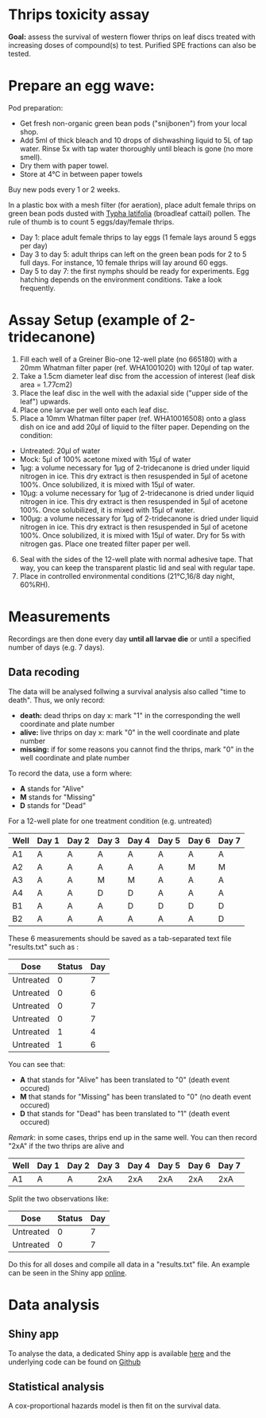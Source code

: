# Thrips toxicity assay
__Goal:__ assess the survival of western flower thrips on leaf discs treated with increasing doses of compound(s) to test. 
Purified SPE fractions can also be tested. 

# Prepare an egg wave:
Pod preparation:
*  Get fresh non-organic green bean pods ("snijbonen") from your local shop. 
*  Add 5ml of thick bleach and 10 drops of dishwashing liquid to 5L of tap water. Rinse 5x with tap water thoroughly until bleach is gone (no more smell).
*  Dry them with paper towel.
*  Store at 4°C in between paper towels

Buy new pods every 1 or 2 weeks.

In a plastic box with a mesh filter (for aeration), place adult female thrips on green bean pods dusted with [Typha latifolia](https://en.wikipedia.org/wiki/Typha_latifolia) (broadleaf cattail) pollen.
The rule of thumb is to count 5 eggs/day/female thrips.
*  Day 1: place adult female thrips to lay eggs (1 female lays around 5 eggs per day)
*  Day 3 to day 5: adult thrips can left on the green bean pods for 2 to 5 full days. For instance, 10 female thrips will lay around 60 eggs.
*  Day 5 to day 7: the first nymphs should be ready for experiments. Egg hatching depends on the environment conditions. Take a look frequently.


# Assay Setup (example of 2-tridecanone)
1.  Fill each well of a Greiner Bio-one 12-well plate (no 665180) with a 20mm Whatman filter paper (ref. WHA1001020) with 120µl of tap water.
2.  Take a 1.5cm diameter leaf disc from the accession of interest (leaf disk area = 1.77cm2)
3.  Place the leaf disc in the well with the adaxial side ("upper side of the leaf") upwards. 
4. Place one larvae per well onto each leaf disc.
5.  Place a 10mm Whatman filter paper (ref. WHA10016508) onto a glass dish on ice and add 20µl of liquid to the filter paper. Depending on the condition:
  *  Untreated: 20µl of water  
  *  Mock: 5µl of 100% acetone mixed with 15µl of water
  *  1µg: a volume necessary for 1µg of 2-tridecanone is dried under liquid nitrogen in ice. This dry extract is then resuspended in 5µl of acetone 100%. Once solubilized, it is mixed with 15µl of water.
  *  10µg: a volume necessary for 1µg of 2-tridecanone is dried under liquid nitrogen in ice. This dry extract is then resuspended in 5µl of acetone 100%. Once solubilized, it is mixed with 15µl of water.
  *   100µg: a volume necessary for 1µg of 2-tridecanone is dried under liquid nitrogen in ice. This dry extract is then resuspended in 5µl of acetone 100%. Once solubilized, it is mixed with 15µl of water.
Dry for 5s with nitrogen gas. Place one treated filter paper per well.          
6.  Seal with the sides of the 12-well plate with normal adhesive tape. That way, you can keep the transparent plastic lid and seal with regular tape.
7. Place in controlled environmental conditions (21°C,16/8 day night, 60%RH).

# Measurements
Recordings are then done every day __until all larvae die__ or until a specified number of days (e.g. 7 days).

## Data recoding
The data will be analysed follwing a survival analysis also called "time to death". Thus, we only record:
*  __death:__ dead thrips on day x: mark "1" in the corresponding the well coordinate and plate number
*  __alive:__ live thrips on day x: mark "0" in the well coordinate and plate number
*  __missing:__ if for some reasons you cannot find the thrips, mark "0" in the well coordinate and plate number

To record the data, use a form where:
  - __A__ stands for "Alive"
  - __M__ stands for "Missing"
  - __D__ stands for "Dead"

For a 12-well plate for one treatment condition (e.g. untreated)

| Well | Day 1 | Day 2 | Day 3 | Day 4 | Day 5 | Day 6 | Day 7 |
| -----|-------|-------|-------|------ |-------|-------|-------|
| A1   | A | A | A | A | A | A | A |
| A2   | A | A | A | A | A | M | M |
| A3   | A | A | M | M | A | A | A |
| A4   | A | A | D | D | A | A | A | 
| B1   | A | A | A | D | D | D | D |
| B2   | A | A | A | A | A | A | D | D |

These 6 measurements should be saved as a tab-separated text file "results.txt" such as :


| Dose | Status | Day |
|------|-------|-----|
| Untreated | 0 | 7 | 
| Untreated | 0 | 6 | 
| Untreated | 0 | 7 | 
| Untreated | 0 | 7 | 
| Untreated | 1 | 4 | 
| Untreated | 1 | 6 | 

You can see that:
  - __A__ that stands for "Alive" has been translated to "0" (death event occured)
  - __M__ that stands for "Missing" has been translated to "0" (no death event occured)
  - __D__ that stands for "Dead" has been translated to "1" (death event occured) 
  
_Remark_: in some cases, thrips end up in the same well. You can then record "2xA" if the two thrips are alive and 

| Well | Day 1 | Day 2 | Day 3 | Day 4 | Day 5 | Day 6 | Day 7 |
| -----|-------|-------|-------|------ |-------|-------|-------|
| A1  | A | A | 2xA | 2xA | 2xA | 2xA | 2xA |

Split the two observations like:


| Dose | Status | Day |
| ------------- | ------------- | ------ |
| Untreated  | 0  | 7 |
| Untreated  | 0  | 7 |

Do this for all doses and compile all data in a "results.txt" file. An example can be seen in the Shiny app [online](http://genseq-h0.science.uva.nl/shiny/MarcGalland/thrips_survival/).

# Data analysis
## Shiny app
To analyse the data, a dedicated Shiny app is available [here](http://genseq-h0.science.uva.nl/shiny/MarcGalland/thrips_survival/) and the underlying code can be found on [Github](https://github.com/BleekerLab/project20accessions/tree/7744041b68d24ae0892e46c089058fef328b9c44/scripts/shinyApps/thrips_survival)

## Statistical analysis
A cox-proportional hazards model is then fit on the survival data. 
